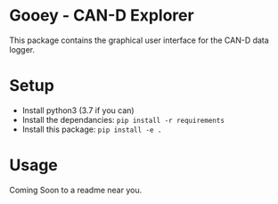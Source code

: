 # Gooey - CAN-D Explorer

This package contains the graphical user interface for the CAN-D data logger.

# Setup

* Install python3 (3.7 if you can)
* Install the dependancies: `pip install -r requirements`
* Install this package: `pip install -e .`

# Usage

Coming Soon to a readme near you.